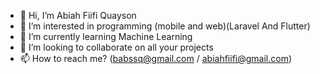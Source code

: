 - 👋 Hi, I’m Abiah Fiifi Quayson
- 👀 I’m interested in programming (mobile and web)(Laravel And Flutter)
- 🌱 I’m currently learning Machine Learning
- 💞️ I’m looking to collaborate on all your projects
- 📫 How to reach me? (babssq@gmail.com / abiahfiifi@gmail.com)

<!---
Abiah/Abiah is a ✨ special ✨ repository because its `README.md` (this file) appears on your GitHub profile.
You can click the Preview link to take a look at your changes.
--->
